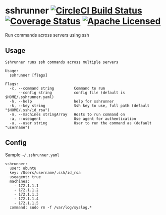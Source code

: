 # sshrunner [![CircleCI Build Status](https://circleci.com/gh/raravena80/sshrunner.svg?style=shield)](https://circleci.com/gh/raravena80/sshrunner) [![Coverage Status](https://coveralls.io/repos/github/raravena80/sshrunner/badge.svg?branch=master)](https://coveralls.io/github/raravena80/sshrunner?branch=master) [![Apache Licensed](https://img.shields.io/badge/license-Apache2.0-blue.svg)](https://raw.githubusercontent.com/raravena80/sshrunner/master/LICENSE)
Run commands across servers using ssh

## Usage
```
Sshrunner runs ssh commands across multiple servers

Usage:
  sshrunner [flags]

Flags:
  -c, --command string         Command to run
      --config string          config file (default is $HOME/.sshrunner.yaml)
  -h, --help                   help for sshrunner
  -k, --key string             Ssh key to use, full path (default "$HOME/.ssh/id_rsa")
  -m, --machines stringArray   Hosts to run command on
  -a, --useagent               Use agent for authentication
  -u, --user string            User to run the command as (default "username")
```

## Config

Sample `~/.sshrunner.yaml`

```
sshrunner:
  user: ubuntu
  key: /Users/username/.ssh/id_rsa
  useagent: true
  machines:
    - 172.1.1.1
    - 172.1.1.2
    - 172.1.1.3
    - 172.1.1.4
    - 172.1.1.5
  command: sudo rm -f /var/log/syslog.*
```
